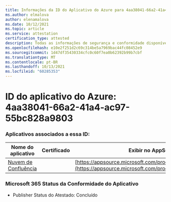 ```yaml
---
title: Informações da ID do Aplicativo do Azure para 4aa38041-66a2-41a4-ac97-55bc828a9803
ms.author: elmalova
author: elenamalova
ms.date: 10/12/2021
ms.topic: article
ms.service: attestation
certification_type: attested
description: Todas as informações de segurança e conformidade disponíveis para 4aa38041-66a2-41a4-ac97-55bc828a9803.
ms.openlocfilehash: e10e2f251d2c69c314be5a7969bac44fc08452e9
ms.sourcegitcommit: 1d47df35430334cfc0c60f7ea0b62392b99b7cbf
ms.translationtype: MT
ms.contentlocale: pt-BR
ms.lasthandoff: 10/13/2021
ms.locfileid: "60285353"
---
```

# <a name="azure-app-id-4aa38041-66a2-41a4-ac97-55bc828a9803"></a>ID do aplicativo do Azure: 4aa38041-66a2-41a4-ac97-55bc828a9803


### <a name="apps-associated-with-this-id"></a>Aplicativos associados a essa ID:
| **Nome do aplicativo** | **Certificado** | **Exibir no AppSource** |
|--------------|---------------|-----------------------|
| [Nuvem de Confluência](https://docs.microsoft.com/microsoft-365-app-certification/forward/WA200003113) |  | [https://appsource.microsoft.com/product/office/WA200003113](https://appsource.microsoft.com/product/office/WA200003113) |

### <a name="microsoft-365-app-compliance-status"></a>Microsoft 365 Status da Conformidade do Aplicativo
- Publisher Status do Atestado: Concluído
